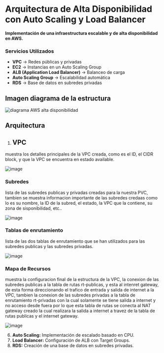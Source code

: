 # Arquitectura de Alta Disponibilidad con Auto Scaling y Load Balancer  
 
**Implementación de una infraestructura escalable y de alta disponibilidad en AWS.**

### Servicios Utilizados  
- **VPC** → Redes públicas y privadas  
- **EC2** → Instancias en un Auto Scaling Group  
- **ALB (Application Load Balancer)** → Balanceo de carga  
- **Auto Scaling Group** → Escalabilidad automática  
- **RDS** → Base de datos en subredes privadas  

 
## Imagen diagrama de la estructura

![diagrama AWS alta disponibilidad](https://github.com/user-attachments/assets/d1f0af9f-5bcd-4ffd-b2ab-dcda3ed94b5d)


## Arquitectura  

1. ## VPC
 
muestra los detalles principales de la VPC creada, como es el ID, el CIDR block, y que la VPC se encuentra en estado available.
 
![image](https://github.com/user-attachments/assets/9d878c64-065b-41ea-b04d-8c51a5805113)

### **Subredes**
 
lista de las subredes publicas y privadas creadas para la nuestra PVC, tambien se muestra informacion importante de las subredes credaas como lo es su nombre, la ID de la subred, el estado, la VPC que la contiene, su zona de sisponibilidad, etc..

![image](https://github.com/user-attachments/assets/457a8e15-c241-4a02-a24f-2041b4cfb00e)

### **Tablas de enrutamiento**

lista de las dos tablas de enrutamiento que se han utilizados para las subredes publicas y las subredes privadas.

![image](https://github.com/user-attachments/assets/6ed54abc-de65-453a-aafb-b7e11ff82dac)

### **Mapa de Recursos**

muestra la configuracion final de la estructura de la VPC, la conexion de las subredes publicas a la tabla de rutas rt-publicas, y esta al intenret gateway, de esta forma direccionando el trafico de entrada y salida de internet a la VPC, tambien la conexion de las subredes privadas a la tabla de enrutamiento rt-privadas con la cual solamente se tiene salida a internet y no acceso desde fuera por lo que esta tabla de rutas se conecta al NAT gateway creado la cual realizara la salida a internet a travez de la tabla de rutas publicas y el internet gateway.

![image](https://github.com/user-attachments/assets/640bf240-043a-41bd-a60f-22d41ebd55cb)



 
6. **Auto Scaling:** Implementación de escalado basado en CPU.  
7. **Load Balancer:** Configuración de ALB con Target Groups.  
8. **RDS:** Creación de una base de datos en subredes privadas.  
